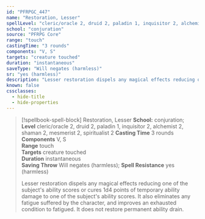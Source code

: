 ```yaml
---
id: "PFRPGC_447"
name: "Restoration, Lesser"
spellLevel: "cleric/oracle 2, druid 2, paladin 1, inquisitor 2, alchemist 2, shaman 2, mesmerist 2, spiritualist 2"
school: "conjuration"
source: "PFRPG Core"
range: "touch"
castingTime: "3 rounds"
components: "V, S"
targets: "creature touched"
duration: "instantaneous"
saveType: "Will negates (harmless)"
sr: "yes (harmless)"
description: "Lesser restoration dispels any magical effects reducing one of the subject's ability scores or cures 1d4 points of temporary ability damage to one of the subject's ability scores. It also eliminates any fatigue suffered by the character, and improves an exhausted condition to fatigued. It does not restore permanent ability drain."
known: false
cssclasses:
  - hide-title
  - hide-properties
---
```


> [!spellbook-spell-block] Restoration, Lesser
> **School:** conjuration; **Level** cleric/oracle 2, druid 2, paladin 1, inquisitor 2, alchemist 2, shaman 2, mesmerist 2, spiritualist 2
> **Casting Time** 3 rounds  
> **Components** V, S  
> **Range** touch  
> **Targets** creature touched  
> **Duration** instantaneous  
> **Saving Throw** Will negates (harmless); **Spell Resistance** yes (harmless)
> 
> Lesser restoration dispels any magical effects reducing one of the subject's ability scores or cures 1d4 points of temporary ability damage to one of the subject's ability scores. It also eliminates any fatigue suffered by the character, and improves an exhausted condition to fatigued. It does not restore permanent ability drain.
